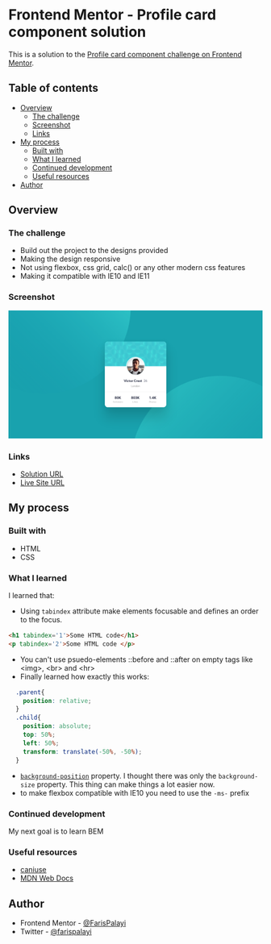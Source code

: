# Frontend Mentor - Profile card component solution

This is a solution to the [Profile card component challenge on Frontend Mentor](https://www.frontendmentor.io/challenges/profile-card-component-cfArpWshJ).

## Table of contents

- [Overview](#overview)
  - [The challenge](#the-challenge)
  - [Screenshot](#screenshot)
  - [Links](#links)
- [My process](#my-process)
  - [Built with](#built-with)
  - [What I learned](#what-i-learned)
  - [Continued development](#continued-development)
  - [Useful resources](#useful-resources)
- [Author](#author)


## Overview

### The challenge

- Build out the project to the designs provided
- Making the design responsive
- Not using flexbox, css grid, calc() or any other modern css features
- Making it compatible with IE10 and IE11

### Screenshot

![](./images/screenshot.png)

### Links

- [Solution URL](https://your-solution-url.com)
- [Live Site URL](https://farispalayi.github.io/Profile-card-component/)

## My process

### Built with

- HTML
- CSS

### What I learned
I learned that:
- Using `tabindex` attribute make elements focusable and defines an order to the focus.
```html
<h1 tabindex='1'>Some HTML code</h1>
<p tabindex='2'>Some HTML code </p>
```
- You can't use psuedo-elements ::before and ::after on empty tags like \<img\>, \<br\> and \<hr\>
- Finally learned how exactly this works:
```css
  .parent{
    position: relative;
  }
  .child{
    position: absolute;
    top: 50%;
    left: 50%;
    transform: translate(-50%, -50%);
  }
```
- [`background-position`](https://developer.mozilla.org/en-US/docs/Web/CSS/background-position) property. I thought there was only the `background-size` property. This thing can make things a lot easier now.
- to make flexbox compatible with IE10 you need to use the `-ms-` prefix



### Continued development

My next goal is to learn BEM

### Useful resources

- [caniuse](https://www.caniuse.com)
- [MDN Web Docs](https://developer.mozilla.org/en-US/docs/Web/)

## Author

- Frontend Mentor - [@FarisPalayi](https://www.frontendmentor.io/profile/FarisPalayi)
- Twitter - [@farispalayi](https://www.twitter.com/farispalayi)